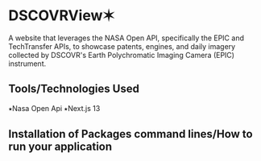 # DSCOVRView✶
A website that leverages the NASA Open API, specifically the EPIC and TechTransfer APIs, to showcase patents, engines, and daily imagery collected by DSCOVR's Earth Polychromatic Imaging Camera (EPIC) instrument. 

## Tools/Technologies Used
⭑Nasa Open Api 
⭑Next.js 13

## Installation of Packages command lines/How to run your application
